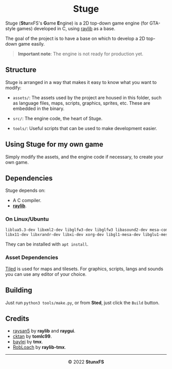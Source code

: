 <div align="center">

# Stuge

</div>

Stuge (**Stu**nxFS's **G**ame **E**ngine) is a 2D top-down game
engine (for GTA-style games) developed in C, using
[raylib](https://github.com/raysan5/raylib) as a base.

The goal of the project is to have a base on which to develop a
2D top-down game easily.

> **Important note**: The engine is not ready for production yet.

## Structure

Stuge is arranged in a way that makes it easy to know what you
want to modify:

* `assets/`: The assets used by the project are housed in this
    folder, such as language files, maps, scripts, graphics, sprites,
    etc. These are embedded in the binary.

* `src/`: The engine code, the heart of Stuge.

* `tools/`: Useful scripts that can be used to make development easier.

## Using Stuge for my own game

Simply modify the assets, and the engine code if necessary, to create
your own game.

## Dependencies

Stuge depends on:

* A C compiler.
* [**raylib**](https://www.raylib.com/).

### On Linux/Ubuntu

```bash
liblua5.3-dev libxml2-dev libglfw3-dev libglfw3 libasound2-dev mesa-common-dev
libx11-dev libxrandr-dev libxi-dev xorg-dev libgl1-mesa-dev libglu1-mesa-dev
```

They can be installed with `apt install`.

### Asset Dependencies

[Tiled](http://mapeditor.org) is used for maps and tilesets. For graphics, scripts,
langs and sounds you can use any editor of your choice.

## Building

Just run `python3 tools/make.py`, or from **Sted**, just click the `Build` button.

## Credits

* [raysan5](https://github.com/raysan5) by **raylib** and **raygui**.
* [cktan](https://github.com/cktan) by **tomlc99**.
* [baylej](https://github.com/baylej) by **tmx**.
* [RobLoach](https://github.com/RobLoach) by **raylib-tmx**.

* * *

<div align="center">

© 2022 **StunxFS**

</div>
